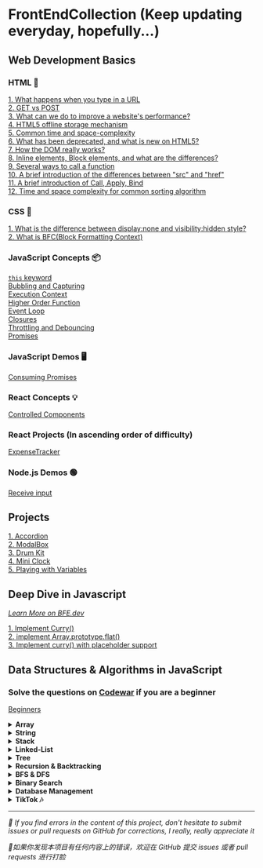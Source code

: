 # FrontEndCollection (Keep updating everyday, hopefully...)

## Web Development Basics
### HTML 📖
[1. What happens when you type in a URL](https://github.com/cheatsheet1999/FrontEndCollection/issues/2)  
[2. GET vs POST](https://github.com/cheatsheet1999/FrontEndCollection/issues/4)  
<a href="https://github.com/cheatsheet1999/FrontEndCollection/issues/5">3. What can we do to improve a website's performance?</a>  
<a href="https://github.com/cheatsheet1999/FrontEndCollection/issues/6">4. HTML5 offline storage mechanism</a>  
[5. Common time and space-complexity](https://github.com/cheatsheet1999/FrontEndCollection/issues/9)  
[6. What has been deprecated, and what is new on HTML5?](https://github.com/cheatsheet1999/FrontEndCollection/issues/11)  
[7. How the DOM really works?](https://github.com/cheatsheet1999/FrontEndCollection/issues/18)  
[8. Inline elements, Block elements, and what are the differences?](https://github.com/cheatsheet1999/FrontEndCollection/issues/27)  
[9. Several ways to call a function](https://github.com/cheatsheet1999/FrontEndCollection/issues/28)  
[10. A brief introduction of the differences between "src" and "href"](https://github.com/cheatsheet1999/FrontEndCollection/issues/29)  
[11. A brief introduction of Call, Apply, Bind](https://github.com/cheatsheet1999/FrontEndCollection/issues/30)  
[12. Time and space complexity for common sorting algorithm](https://github.com/cheatsheet1999/FrontEndCollection/issues/9)  

### CSS 💎
[1. What is the difference between display:none and visibility:hidden style?](https://github.com/cheatsheet1999/FrontEndCollection/issues/37)  
[2. What is BFC(Block Formatting Context)](https://github.com/cheatsheet1999/FrontEndCollection/issues/38)

### JavaScript Concepts 📦
[`this` keyword](https://github.com/cheatsheet1999/FrontEndCollection/blob/main/Web-Note/%60this%60%20keyword.md)   
[Bubbling and Capturing](https://github.com/cheatsheet1999/FrontEndCollection/blob/main/Web-Note/Bubbling%20and%20Capturing.md)   
[Execution Context](https://github.com/cheatsheet1999/FrontEndCollection/blob/main/Web-Note/Execution%20Context.md)   
[Higher Order Function](https://github.com/cheatsheet1999/FrontEndCollection/blob/main/Web-Note/Functions%20%26%20Callbacks.md)      
[Event Loop](https://github.com/cheatsheet1999/FrontEndCollection/blob/main/Web-Note/Single%20Thread,%20Event%20Loop%20&%20Blocking%20Code.md)      
[Closures](https://github.com/cheatsheet1999/FrontEndCollection/blob/main/Web-Note/Closures.md)   
[Throttling and Debouncing](https://github.com/cheatsheet1999/FrontEndCollection/blob/main/Web-Note/Throttling%20and%20Debouncing.md)   
[Promises](https://github.com/cheatsheet1999/FrontEndCollection/blob/main/Web-Note/Promises.md)    

### JavaScript Demos 🖥
[Consuming Promises](https://github.com/cheatsheet1999/FrontEndCollection/tree/main/JS-Day/Consuming%20Promises)     

### React Concepts 💡   
[Controlled Components](https://github.com/cheatsheet1999/FrontEndCollection/tree/main/Web-Note/Controlled%20Components)   

### React Projects (In ascending order of difficulty)
[ExpenseTracker](https://github.com/cheatsheet1999/FrontEndCollection/tree/main/React/ExpenseTracker)        

### Node.js Demos 🟢
[Receive input](https://github.com/cheatsheet1999/FrontEndCollection/blob/main/JS-Day/Receive%20input/preview.md)     
  
## Projects
[1. Accordion](https://github.com/cheatsheet1999/FrontEndCollection/issues/17)   
[2. ModalBox](https://github.com/cheatsheet1999/FrontEndCollection/issues/23)  
[3. Drum Kit](https://github.com/cheatsheet1999/FrontEndCollection/tree/main/JS-Day/DrumKit)  
[4. Mini Clock](https://github.com/cheatsheet1999/FrontEndCollection/tree/main/JS-Day/Mini%20Clock)  
[5. Playing with Variables](https://github.com/siyuan25/FrontEndCollection/tree/main/JS-Day/Playing%20with%20Variables)  

## Deep Dive in Javascript 
[_Learn More on BFE.dev_](https://bigfrontend.dev/)  

[1. Implement Curry()](https://github.com/cheatsheet1999/FrontEndCollection/issues/33)   
[2. implement Array.prototype.flat()](https://github.com/cheatsheet1999/FrontEndCollection/blob/main/JS-Core/implement%20Array.prototype.flat().md)  
[3. Implement curry() with placeholder support](https://github.com/cheatsheet1999/FrontEndCollection/blob/main/JS-Core/implement%20curry()%20with%20placeholder%20support.md)  

## Data Structures & Algorithms in JavaScript

### Solve the questions on [Codewar](https://www.codewars.com/) if you are a beginner
[Beginners](https://github.com/cheatsheet1999/FrontEndCollection/tree/main/JS-Algo/Beginners)   

<details>
<summary><strong>Array</strong></summary>

<ul>
<details>
  <summary> Easy </summary>

[Two Sum](https://github.com/cheatsheet1999/FrontEndCollection/blob/main/JS-Algo/Two%20Sum.md)  
[Two Sum II - Input Array Is Sorted](https://github.com/cheatsheet1999/FrontEndCollection/blob/main/JS-Algo/Two%20Sum%20II%20-%20Input%20Array%20Is%20Sorted.md)   
[Search Insert Position](https://github.com/cheatsheet1999/FrontEndCollection/issues/26)  
[Squares of a Sorted Array](https://github.com/cheatsheet1999/FrontEndCollection/issues/31)  
[Move Zeros](https://github.com/cheatsheet1999/FrontEndCollection/issues/34)           
[Last and Second Last](https://github.com/cheatsheet1999/FrontEndCollection/blob/main/JS-Algo/Last%20and%20Second%20Last.md)  

</details>
</ul>

<ul>
<details>
  <summary> Easy - Medium </summary>
  
[Reverse Linked List](https://github.com/cheatsheet1999/FrontEndCollection/issues/24)  
[Rotate Array](https://github.com/cheatsheet1999/FrontEndCollection/issues/32)  
[Meeting Rooms II](https://github.com/cheatsheet1999/FrontEndCollection/blob/main/JS-Algo/Meeting%20Rooms%20II.md)  
[Intersection of Two Arrays II](https://github.com/cheatsheet1999/FrontEndCollection/issues/36)  
[Remove Nth Node From End of List](https://github.com/cheatsheet1999/FrontEndCollection/blob/main/JS-Algo/Remove%20Nth%20Node%20From%20End%20of%20List.md)  
[K Closest Points to Origin](https://github.com/cheatsheet1999/FrontEndCollection/blob/main/JS-Algo/K%20Closest%20Points%20to%20Origin.md) 
[Maximum Subarray](https://github.com/cheatsheet1999/FrontEndCollection/blob/main/JS-Algo/Maximum%20Subarray.md)        
[Best Time to Buy and Sell Stock](https://github.com/cheatsheet1999/FrontEndCollection/blob/main/JS-Algo/Best%20Time%20to%20Buy%20and%20Sell%20Stock.md)  
[First Bad Version](https://github.com/cheatsheet1999/FrontEndCollection/blob/main/JS-Algo/First%20Bad%20Version.md)    
[Meeting Rooms](https://github.com/cheatsheet1999/FrontEndCollection/blob/main/JS-Algo/Meeting%20Rooms.md)   

</details>
</ul>

<ul>
<details>
  <summary> Medium </summary>
  
[Container With Most Water](https://github.com/cheatsheet1999/FrontEndCollection/blob/main/JS-Algo/Container%20With%20Most%20Water.md)   
[Trapping Rain Water](https://github.com/cheatsheet1999/FrontEndCollection/blob/main/JS-Algo/Trapping%20Rain%20Water.md)  
[Product of Array Except Self](https://github.com/cheatsheet1999/FrontEndCollection/issues/1)  
[Merge Intervals](https://github.com/cheatsheet1999/FrontEndCollection/issues/3)   
[Longest Consecutive Sequence](https://github.com/cheatsheet1999/FrontEndCollection/issues/7)  
[Spiral Matrix](https://github.com/cheatsheet1999/FrontEndCollection/blob/main/JS-Algo/Spiral%20Matrix.md)     
[Coin Change](https://github.com/cheatsheet1999/FrontEndCollection/issues/13)  
[Gas Station](https://github.com/cheatsheet1999/FrontEndCollection/issues/15)  
[Top K Frequent Elements](https://github.com/cheatsheet1999/FrontEndCollection/issues/19)  
[3 Sum](https://github.com/cheatsheet1999/FrontEndCollection/issues/20)  
[Count Binary Substrings](https://github.com/cheatsheet1999/FrontEndCollection/blob/main/JS-Algo/Count%20Binary%20Substrings.md)  
[Word Search](https://github.com/cheatsheet1999/FrontEndCollection/blob/main/JS-Algo/Word%20Search.md)  
[Subarray Sum Equals K](https://github.com/cheatsheet1999/FrontEndCollection/blob/main/JS-Algo/Subarray%20Sum%20Equals%20K.md)  
[Subdomain Visit Count](https://github.com/cheatsheet1999/FrontEndCollection/blob/main/JS-Algo/Subdomain%20Visit%20Count.md)  
[Next Permutation](https://github.com/cheatsheet1999/FrontEndCollection/blob/main/JS-Algo/Next%20Permutation.md)  
[Expressive Words](https://github.com/cheatsheet1999/FrontEndCollection/blob/main/JS-Algo/Expressive%20Words.md)   
[Verifying an Alien Dictionary](https://github.com/cheatsheet1999/FrontEndCollection/blob/main/JS-Algo/Verifying%20an%20Alien%20Dictionary.md)  
[4Sum(nSum universal solution)](https://github.com/cheatsheet1999/FrontEndCollection/blob/main/JS-Algo/4Sum.md)  
[3Sum Closest](https://github.com/cheatsheet1999/FrontEndCollection/blob/main/JS-Algo/3Sum%20Closest.md)   
[Jump Game](https://github.com/cheatsheet1999/FrontEndCollection/blob/main/JS-Algo/Jump%20Game.md)   
[Jump Game II](https://github.com/cheatsheet1999/FrontEndCollection/blob/main/JS-Algo/Jump%20Game%20II.md)    
[Minimum Size Subarray Sum](https://github.com/cheatsheet1999/FrontEndCollection/blob/main/JS-Algo/Minimum%20Size%20Subarray%20Sum.md)   
[Matrix Summation](https://github.com/cheatsheet1999/FrontEndCollection/blob/main/JS-Algo/Matrix%20Summation.md)  
[Counting Analogous Arrays](https://github.com/cheatsheet1999/FrontEndCollection/blob/main/JS-Algo/Counting%20Analogous%20Arrays.md)  
[Custom Sorted Array](https://github.com/cheatsheet1999/FrontEndCollection/blob/main/JS-Algo/Custom%20Sorted%20Array.md)         
[Reformat Date](https://github.com/cheatsheet1999/FrontEndCollection/blob/main/JS-Algo/Reformat%20Date.md)          
[Game of Life](https://github.com/cheatsheet1999/FrontEndCollection/blob/main/JS-Algo/Game%20of%20Life.md)        
[Search a 2D Matrix II](https://github.com/cheatsheet1999/FrontEndCollection/blob/main/JS-Algo/Search%20a%202D%20Matrix%20II.md)     
[Kth Largest Element in an Array](https://github.com/cheatsheet1999/FrontEndCollection/blob/main/JS-Algo/Kth%20Largest%20Element%20in%20an%20Array.md)     
[Insert Delete GetRandom O(1)](https://github.com/cheatsheet1999/FrontEndCollection/blob/main/JS-Algo/Insert%20Delete%20GetRandom%20O(1).md)     
[Reaching Points](https://github.com/cheatsheet1999/FrontEndCollection/blob/main/JS-Algo/Reaching%20Points.md)     
[Pow(x, n)](https://github.com/cheatsheet1999/FrontEndCollection/blob/main/JS-Algo/Pow(x%2C%20n).md)    
[Sum of Square Numbers](https://github.com/cheatsheet1999/FrontEndCollection/blob/main/JS-Algo/Sum%20of%20Square%20Numbers.md)     
[Minimum Moves to Equal Array Elements](https://github.com/cheatsheet1999/FrontEndCollection/blob/main/JS-Algo/Minimum%20Moves%20to%20Equal%20Array%20Elements.md)
[Buying Show Tickets](https://github.com/cheatsheet1999/FrontEndCollection/blob/main/JS-Algo/Buying%20Show%20Tickets.md)     
[Count Duplicate Elements](https://github.com/cheatsheet1999/FrontEndCollection/blob/main/JS-Algo/Count%20Duplicate%20Elements.md)   
[Password Creation](https://github.com/cheatsheet1999/FrontEndCollection/blob/main/JS-Algo/Password%20Creation.md)  

</details>
</ul>
 
</details>
 
<details>
<summary><strong>String</strong></summary>

<ul>
<details>
  <summary> ⭐ </summary>

[Reverse String](https://github.com/cheatsheet1999/FrontEndCollection/blob/main/JS-Algo/Reverse%20String.md)    
[Reverse Words in a String III](https://github.com/cheatsheet1999/FrontEndCollection/blob/main/JS-Algo/Reverse%20Words%20in%20a%20String%20III.md)      

</details>
</ul>

<ul>
<details>
  <summary> ⭐⭐ </summary>
  
[Longest Common Prefix](https://github.com/cheatsheet1999/FrontEndCollection/blob/main/JS-Algo/Longest%20Common%20Prefix.md)   
[Valid Palindrome II](https://github.com/cheatsheet1999/FrontEndCollection/blob/main/JS-Algo/Valid%20Palindrome%20II.md)    

</details>
</ul>

<ul>
<details>
  <summary> ⭐⭐⭐ </summary>
  
[Longest Substring Without Repeating Characters](https://github.com/cheatsheet1999/FrontEndCollection/blob/main/JS-Algo/Longest%20Substring%20Without%20Repeating%20Characters.md)   
[Letter Combinations of a Phone Number](https://github.com/cheatsheet1999/FrontEndCollection/blob/main/JS-Algo/Letter%20Combinations%20of%20a%20Phone%20Number.md)   
[Generate Parentheses](https://github.com/cheatsheet1999/FrontEndCollection/blob/main/JS-Algo/Generate%20Parentheses.md)   
[Decode String](https://github.com/cheatsheet1999/FrontEndCollection/blob/main/JS-Algo/Decode%20String.md)   
[Longest Palindromic Substring](https://github.com/cheatsheet1999/FrontEndCollection/blob/main/JS-Algo/Longest%20Palindromic%20Substring.md)   
[Time Based Key-Value Store](https://github.com/cheatsheet1999/FrontEndCollection/blob/main/JS-Algo/Time%20Based%20Key-Value%20Store.md)  
[Roman to Integer](https://github.com/cheatsheet1999/FrontEndCollection/blob/main/JS-Algo/Roman%20to%20Integer.md)        
[Longest String Chain](https://github.com/cheatsheet1999/FrontEndCollection/blob/main/JS-Algo/Longest%20String%20Chain.md)  
[Robot Bounded In Circle](https://github.com/cheatsheet1999/FrontEndCollection/blob/main/JS-Algo/Robot%20Bounded%20In%20Circle.md)  
[Word Break](https://github.com/cheatsheet1999/FrontEndCollection/blob/main/JS-Algo/Word%20Break.md)    
[Minimum Number of Steps to Make Two Strings Anagram](https://github.com/cheatsheet1999/FrontEndCollection/blob/main/JS-Algo/Minimum%20Number%20of%20Steps%20to%20Make%20Two%20Strings%20Anagram.md)      
[Reorganize String](https://github.com/cheatsheet1999/FrontEndCollection/blob/main/JS-Algo/Reorganize%20String.md)    
[Group Anagrams](https://github.com/cheatsheet1999/FrontEndCollection/blob/main/JS-Algo/Group%20Anagrams.md)    
[Shortest Word Distance II](https://github.com/cheatsheet1999/FrontEndCollection/blob/main/JS-Algo/Shortest%20Word%20Distance%20II.md)     
[Zigzag Conversion](https://github.com/cheatsheet1999/FrontEndCollection/blob/main/JS-Algo/Zigzag%20Conversion.md)           
[Simplify Path](https://github.com/cheatsheet1999/FrontEndCollection/blob/main/JS-Algo/Simplify%20Path.md)       
[Search Suggestions System](https://github.com/cheatsheet1999/FrontEndCollection/blob/main/JS-Algo/Search%20Suggestions%20System.md)           
[Remove All Adjacent Duplicates in String II](https://github.com/cheatsheet1999/FrontEndCollection/blob/main/JS-Algo/Remove%20All%20Adjacent%20Duplicates%20in%20String%20II.md)      
[Fraction to Recurring Decimal](https://github.com/cheatsheet1999/FrontEndCollection/blob/main/JS-Algo/Fraction%20to%20Recurring%20Decimal.md)     
[Accounts Merge](https://github.com/cheatsheet1999/FrontEndCollection/blob/main/JS-Algo/Accounts%20Merge.md)     
[Longest Happy String](https://github.com/cheatsheet1999/FrontEndCollection/blob/main/JS-Algo/Longest%20Happy%20String.md)    
[Minimum Deletions to Make Character Frequencies Unique](https://github.com/cheatsheet1999/FrontEndCollection/blob/main/JS-Algo/Minimum%20Deletions%20to%20Make%20Character%20Frequencies%20Unique.md)    

</details>
</ul>

</details>

<details>
<summary><strong>Stack</strong></summary>

[Buildings With an Ocean View](https://github.com/cheatsheet1999/FrontEndCollection/blob/main/JS-Algo/Buildings%20With%20an%20Ocean%20View.md)    
[Valid Parentheses](https://github.com/cheatsheet1999/FrontEndCollection/blob/main/JS-Algo/Valid%20Parentheses.md)    
[Minimum Remove to Make Valid Parentheses](https://github.com/cheatsheet1999/FrontEndCollection/blob/main/JS-Algo/Minimum%20Remove%20to%20Make%20Valid%20Parentheses.md)  

</details>

<details>
<summary><strong>Linked-List </strong></summary>  
  
[0002. Add Two Numbers](https://github.com/cheatsheet1999/FrontEndCollection/blob/main/JS-Algo/0002.%20Add%20Two%20Numbers.md)            
[Linked List Cycle](https://github.com/cheatsheet1999/FrontEndCollection/blob/main/JS-Algo/Linked%20List%20Cycle.md)   
[Middle of the Linked List](https://github.com/cheatsheet1999/FrontEndCollection/blob/main/JS-Algo/Middle%20of%20the%20Linked%20List.md)    
[Linked List Cycle II](https://github.com/cheatsheet1999/FrontEndCollection/blob/main/JS-Algo/Linked%20List%20Cycle%20II.md)   
[Add Two Numbers](https://github.com/cheatsheet1999/FrontEndCollection/blob/main/JS-Algo/Add%20Two%20Numbers.md)  
[Design Linked List](https://github.com/cheatsheet1999/FrontEndCollection/blob/main/JS-Algo/Design%20Linked%20List.md)        
[LRU Cache](https://github.com/cheatsheet1999/FrontEndCollection/blob/main/JS-Algo/LRU%20Cache.md)   

</details>
</ul>

<details>
<summary><strong>Tree</strong></summary>

<ul>
<details>
  <summary> ⭐ </summary>

[Binary Tree Preorder Traversal](https://github.com/cheatsheet1999/FrontEndCollection/issues/21)  
[Binary Tree Inorder Traversal](https://github.com/cheatsheet1999/FrontEndCollection/issues/22)  

</details>
</ul>

<ul>
<details>
  <summary> ⭐⭐ </summary>
  
[Construct Binary Tree from Preorder and Inorder Traversal](https://github.com/cheatsheet1999/FrontEndCollection/issues/8)  
[Invert Binary Tree](https://github.com/cheatsheet1999/FrontEndCollection/blob/main/JS-Algo/Invert%20Binary%20Tree.md)     
[Lowest Common Ancestor of a Binary Tree](https://github.com/cheatsheet1999/FrontEndCollection/blob/main/JS-Algo/Lowest%20Common%20Ancestor%20of%20a%20Binary%20Tree.md)        
[Recover Binary Search Tree](https://github.com/cheatsheet1999/FrontEndCollection/blob/main/JS-Algo/Recover%20Binary%20Search%20Tree.md)    

</details>
</ul>

<ul>
<details>
  <summary> ⭐⭐⭐ </summary>
  
[Range Sum of BST](https://github.com/cheatsheet1999/FrontEndCollection/blob/main/JS-Algo/Range%20Sum%20of%20BST.md)    
[Binary Tree Vertical Order Traversal](https://github.com/cheatsheet1999/FrontEndCollection/blob/main/JS-Algo/Binary%20Tree%20Vertical%20Order%20Traversal.md)   
[Validate Binary Search Tree](https://github.com/cheatsheet1999/FrontEndCollection/blob/main/JS-Algo/Validate%20Binary%20Search%20Tree.md)     
[Sum Root to Leaf Numbers](https://github.com/cheatsheet1999/FrontEndCollection/blob/main/JS-Algo/Sum%20Root%20to%20Leaf%20Numbers.md)       
[Binary Tree Right Side View](https://github.com/cheatsheet1999/FrontEndCollection/blob/main/JS-Algo/Binary%20Tree%20Right%20Side%20View.md)  

</details>
</ul>

</details>

<details>
<summary><strong>Recursion & Backtracking</strong></summary>

[Combinations](https://github.com/cheatsheet1999/FrontEndCollection/blob/main/JS-Algo/Combinations.md)   

</details>


<details>
<summary><strong>BFS & DFS</strong></summary>

[Flood Fill](https://github.com/cheatsheet1999/FrontEndCollection/blob/main/JS-Algo/Flood%20Fill.md)       
[Max Area of Island](https://github.com/cheatsheet1999/FrontEndCollection/blob/main/JS-Algo/Max%20Area%20of%20Island.md)     
[Merge Two Binary Trees](https://github.com/cheatsheet1999/FrontEndCollection/blob/main/JS-Algo/Merge%20Two%20Binary%20Trees.md)     
[Populating Next Right Pointers in Each Node](https://github.com/cheatsheet1999/FrontEndCollection/blob/main/JS-Algo/Populating%20Next%20Right%20Pointers%20in%20Each%20Node.md)         
[01 Matrix](https://github.com/cheatsheet1999/FrontEndCollection/blob/main/JS-Algo/01%20Matrix.md)   
[Rotting Oranges](https://github.com/cheatsheet1999/FrontEndCollection/blob/main/JS-Algo/Rotting%20Oranges.md)   
[Number of Islands](https://github.com/cheatsheet1999/FrontEndCollection/blob/main/JS-Algo/Number%20of%20Islands.md)    
[Minimum Knight Moves](https://github.com/cheatsheet1999/FrontEndCollection/blob/main/JS-Algo/Minimum%20Knight%20Moves.md)     

</details>

<details>
<summary><strong>Binary Search</strong></summary>

[Binary Search](https://github.com/cheatsheet1999/FrontEndCollection/blob/main/JS-Algo/Binary%20Search.md)    
[Find First and Last Position of Element in Sorted Array](https://github.com/cheatsheet1999/FrontEndCollection/blob/main/JS-Algo/Find%20First%20and%20Last%20Position%20of%20Element%20in%20Sorted%20Array.md)     
[Search in Rotated Sorted Array](https://github.com/cheatsheet1999/FrontEndCollection/blob/main/JS-Algo/Search%20in%20Rotated%20Sorted%20Array.md)   
[Find Peak Element](https://github.com/cheatsheet1999/FrontEndCollection/blob/main/JS-Algo/Find%20Peak%20Element.md)

</details>

<details>
<summary><strong>Database Management</strong></summary>
  
[Unit 2 Exploring Databases and SQL](https://github.com/cheatsheet1999/FrontEndCollection/issues/45)   
[ER diagram, Relational Algebra, SQL / NOSQL](https://github.com/cheatsheet1999/FrontEndCollection/issues/14)     
[Unit 3: Data Storage](https://github.com/cheatsheet1999/FrontEndCollection/issues/43)     
[Unit 4: Data Indexing](https://github.com/cheatsheet1999/FrontEndCollection/issues/35)     
[Unit 5: Transactions and Recovery](https://github.com/cheatsheet1999/FrontEndCollection/issues/39) 
[Unit 6: Concurrency](https://github.com/cheatsheet1999/FrontEndCollection/issues/40)   
[Unit 1 - 6 Practice Questions Solutions](https://github.com/cheatsheet1999/FrontEndCollection/issues/47) 

</details>


<details>
  <summary><strong>TikTok 🎶</strong></summary>
  
  [Count Analogous Array](https://github.com/cheatsheet1999/FrontEndCollection/blob/main/JS-Algo/Count%20Analogous%20Array.md)  
  [Is this a tree](https://github.com/cheatsheet1999/FrontEndCollection/blob/main/JS-Algo/Is%20this%20a%20tree.md)  
  [Longest String Chain](https://github.com/cheatsheet1999/FrontEndCollection/blob/main/JS-Algo/Longest%20String%20Chain.md)  
  [Fizz Buzz](https://github.com/cheatsheet1999/FrontEndCollection/blob/main/JS-Algo/Fizz%20Buzz.md)   
  [Last and Second Last](https://github.com/cheatsheet1999/FrontEndCollection/blob/main/JS-Algo/Last%20and%20Second%20Last.md)  
  [Custom Sorted Array](https://github.com/cheatsheet1999/FrontEndCollection/blob/main/JS-Algo/Custom%20Sorted%20Array.md)      
  [Gas Station](https://github.com/cheatsheet1999/FrontEndCollection/issues/15)  
  [Minimum Number of Steps to Make Two Strings Anagram](https://github.com/cheatsheet1999/FrontEndCollection/blob/main/JS-Algo/Minimum%20Number%20of%20Steps%20to%20Make%20Two%20Strings%20Anagram.md)     
  [Count Binary Substrings](https://github.com/cheatsheet1999/FrontEndCollection/blob/main/JS-Algo/Count%20Binary%20Substrings.md)    
  [Anagram Difference](https://github.com/cheatsheet1999/FrontEndCollection/blob/main/JS-Algo/Anagram%20Difference.md)    
  [Counting Analogous Arrays](https://github.com/cheatsheet1999/FrontEndCollection/blob/main/JS-Algo/Counting%20Analogous%20Arrays.md)  
  [Reformat Date](https://github.com/cheatsheet1999/FrontEndCollection/blob/main/JS-Algo/Reformat%20Date.md)    
  [Alaaddin Carpet](https://github.com/cheatsheet1999/FrontEndCollection/blob/main/JS-Algo/Alaaddin%20Carpet.md)    
  [Reaching Points](https://github.com/cheatsheet1999/FrontEndCollection/blob/main/JS-Algo/Reaching%20Points.md)   
  [OA with not answers](https://github.com/cheatsheet1999/FrontEndCollection/blob/main/JS-Algo/OA%20with%20not%20answers.md)   
  
</details>


***
<p><em>🤯 If you find errors in the content of this project, don't hesitate to submit issues or pull requests on GitHub for corrections, I really, really appreciate it</em></p>
<p><em>🤯如果你发现本项目有任何内容上的错误，欢迎在 GitHub 提交 issues 或者 pull requests 进行打脸</em></p>
